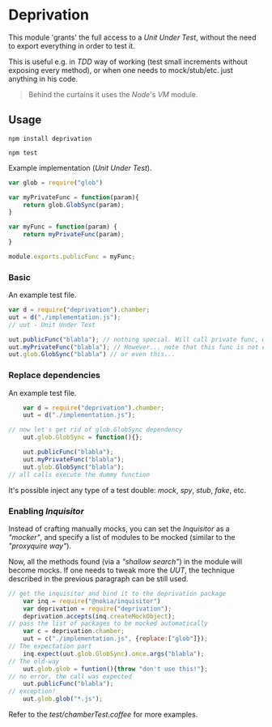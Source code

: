 # Deprivation

This module 'grants' the full access to a *Unit Under Test*, without the need to export everything in order to test it.

This is useful e.g. in *TDD* way of working (test small increments without exposing every method), or when one needs to
mock/stub/etc. just anything in his code.

 > Behind the curtains it uses the *Node*'s *VM* module.

## Usage

`npm install deprivation`

`npm test`

Example implementation (*Unit Under Test*).

```javascript
var glob = require("glob")

var myPrivateFunc = function(param){
    return glob.GlobSync(param);
}

var myFunc = function(param) {
    return myPrivateFunc(param);
}

module.exports.publicFunc = myFunc;
```

### Basic

An example test file.

```javascript
var d = require("deprivation").chamber;
uut = d("./implementation.js");
// uut - Unit Under Test

uut.publicFunc("blabla"); // nothing special. Will call private func, which calls the original glob.GlobSync.
uut.myPrivateFunc("blabla"); // However... note that this func is not exported, but still accessible in a test!
uut.glob.GlobSync("blabla") // or even this...
```

### Replace dependencies

An example test file.

```javascript
    var d = require("deprivation").chamber;
    uut = d("./implementation.js");

// now let's get rid of glob.GlobSync dependency
    uut.glob.GlobSync = function(){};

    uut.publicFunc("blabla");
    uut.myPrivateFunc("blabla");
    uut.glob.GlobSync("blabla");
// all calls execute the dummy function
```

It's possible inject any type of a test double: *mock*, *spy*, *stub*, *fake*, etc.

### Enabling *Inquisitor*

Instead of crafting manually mocks, you can set the *Inquisitor* as a *"mocker"*,
and specify a list of modules to be mocked (similar to the *"proxyquire way"*).

Now, all the methods found (via a *"shallow search"*) in the module will become mocks.
If one needs to tweak more the *UUT*, the technique described in the previous paragraph can be still used.

```javascript
// get the inquisitor and bind it to the deprivation package
    var inq = require("@nokia/inquisitor")
    var deprivation = require("deprivation");
    deprivation.accepts(inq.createMockObject);
// pass the list of packages to be mocked automatically
    var c = deprivation.chamber;
    uut = c("./implementation.js", {replace:["glob"]});
// The expectation part
    inq.expect(uut.glob.GlobSync).once.args("blabla");
// The old-way
    uut.glob.glob = funtion(){throw "don't use this!"};
// no error, the call was expected
    uut.publicFunc("blabla");
// exception!
    uut.glob.glob("*.js");

```

Refer to the *test/chamberTest.coffee* for more examples.
